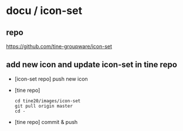 # docu / icon-set

## repo

https://github.com/tine-groupware/icon-set

## add new icon and update icon-set in tine repo

- [icon-set repo] push new icon 
- [tine repo]

      cd tine20/images/icon-set
      git pull origin master
      cd -

- [tine repo] commit & push
